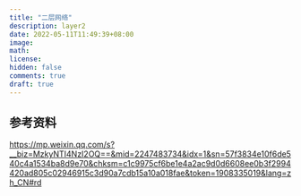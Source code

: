 ```yaml
---
title: "二层网络"
description: layer2
date: 2022-05-11T11:49:39+08:00
image: 
math: 
license: 
hidden: false
comments: true
draft: true
---
```


## 参考资料

https://mp.weixin.qq.com/s?__biz=MzkyNTI4NzI2OQ==&mid=2247483734&idx=1&sn=57f3834e10f6de540c4a1534ba8d9e70&chksm=c1c9975cf6be1e4a2ac9d0d6608ee0b3f2994420ad805c02946915c3d90a7cdb15a10a018fae&token=1908335019&lang=zh_CN#rd